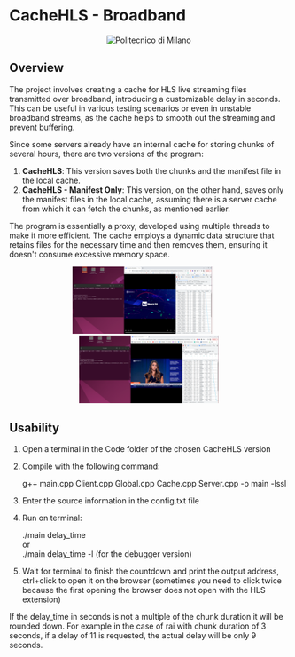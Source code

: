 # CacheHLS - Broadband

<p align="center">
    <img src="https://i.imgur.com/mPb3Qbd.gif" width="180" alt="Politecnico di Milano"/>
</p>

## Overview
The project involves creating a cache for HLS live streaming files transmitted over broadband, introducing a customizable delay in seconds. This can be useful in various testing scenarios or even in unstable broadband streams, as the cache helps to smooth out the streaming and prevent buffering.

Since some servers already have an internal cache for storing chunks of several hours, there are two versions of the program:

1. **CacheHLS**: This version saves both the chunks and the manifest file in the local cache.
2. **CacheHLS - Manifest Only**: This version, on the other hand, saves only the manifest files in the local cache, assuming there is a server cache from which it can fetch the chunks, as mentioned earlier.

The program is essentially a proxy, developed using multiple threads to make it more efficient. The cache employs a dynamic data structure that retains files for the necessary time and then removes them, ensuring it doesn't consume excessive memory space.

<p align="center">
	<a href="https://github.com/PietroValente/CacheHLS-thesis/blob/main/Images/CacheHLS.png"><img src="https://github.com/PietroValente/CacheHLS-thesis/blob/main/Images/CacheHLS.png" alt="" width="50%"></a>
    &nbsp;
    &nbsp;
    &nbsp;
	<a href="https://github.com/PietroValente/CacheHLS-thesis/blob/main/Images/CacheHLS%20-%20Manifest%20Only.png"><img src="https://github.com/PietroValente/CacheHLS-thesis/blob/main/Images/CacheHLS%20-%20Manifest%20Only.png" alt="" width="50%"></a>
</p>

## Usability
1. Open a terminal in the Code folder of the chosen CacheHLS version

2. Compile with the following command:

	g++ main.cpp Client.cpp Global.cpp Cache.cpp Server.cpp -o main -lssl  
	
3. Enter the source information in the config.txt file

4. Run on terminal:

	./main delay_time  
	or  
	./main delay_time -l (for the debugger version)
	
6. Wait for terminal to finish the countdown and print the output address, ctrl+click to open it on the browser (sometimes you need to click twice because the first opening the browser does not open with the HLS extension)

If the delay_time in seconds is not a multiple of the chunk duration it will be rounded down. For example in the case of rai with chunk duration of 3 seconds, if a delay of 11 is requested, the actual delay will be only 9 seconds.
